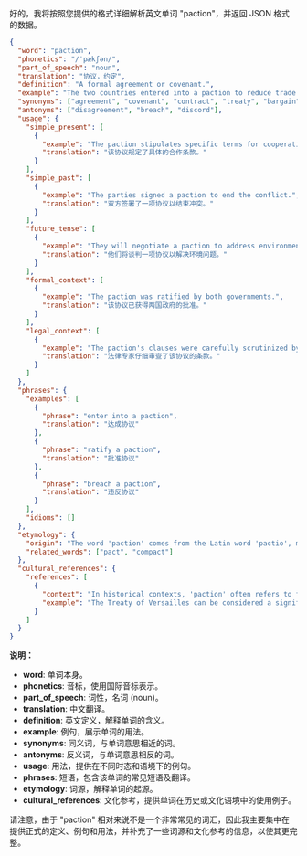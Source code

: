 好的，我将按照您提供的格式详细解析英文单词 "paction"，并返回 JSON 格式的数据。

```json
{
  "word": "paction",
  "phonetics": "/ˈpækʃən/",
  "part_of_speech": "noun",
  "translation": "协议，约定",
  "definition": "A formal agreement or covenant.",
  "example": "The two countries entered into a paction to reduce trade barriers.",
  "synonyms": ["agreement", "covenant", "contract", "treaty", "bargain"],
  "antonyms": ["disagreement", "breach", "discord"],
  "usage": {
    "simple_present": [
      {
        "example": "The paction stipulates specific terms for cooperation.",
        "translation": "该协议规定了具体的合作条款。"
      }
    ],
    "simple_past": [
      {
        "example": "The parties signed a paction to end the conflict.",
        "translation": "双方签署了一项协议以结束冲突。"
      }
    ],
    "future_tense": [
      {
        "example": "They will negotiate a paction to address environmental concerns.",
        "translation": "他们将谈判一项协议以解决环境问题。"
      }
    ],
    "formal_context": [
      {
        "example": "The paction was ratified by both governments.",
        "translation": "该协议已获得两国政府的批准。"
      }
    ],
    "legal_context": [
      {
        "example": "The paction's clauses were carefully scrutinized by legal experts.",
        "translation": "法律专家仔细审查了该协议的条款。"
      }
    ]
  },
  "phrases": {
    "examples": [
      {
        "phrase": "enter into a paction",
        "translation": "达成协议"
      },
      {
        "phrase": "ratify a paction",
        "translation": "批准协议"
      },
      {
        "phrase": "breach a paction",
        "translation": "违反协议"
      }
    ],
    "idioms": []
  },
  "etymology": {
    "origin": "The word 'paction' comes from the Latin word 'pactio', meaning 'an agreement'.",
    "related_words": ["pact", "compact"]
  },
  "cultural_references": {
    "references": [
      {
        "context": "In historical contexts, 'paction' often refers to formal agreements between nations or political entities.",
        "example": "The Treaty of Versailles can be considered a significant paction in the 20th century."
      }
    ]
  }
}
```

**说明：**

*   **word**: 单词本身。
*   **phonetics**: 音标，使用国际音标表示。
*   **part\_of\_speech**: 词性，名词 (noun)。
*   **translation**: 中文翻译。
*   **definition**: 英文定义，解释单词的含义。
*   **example**: 例句，展示单词的用法。
*   **synonyms**: 同义词，与单词意思相近的词。
*   **antonyms**: 反义词，与单词意思相反的词。
*   **usage**: 用法，提供在不同时态和语境下的例句。
*   **phrases**: 短语，包含该单词的常见短语及翻译。
*   **etymology**: 词源，解释单词的起源。
*   **cultural\_references**: 文化参考，提供单词在历史或文化语境中的使用例子。

请注意，由于 "paction" 相对来说不是一个非常常见的词汇，因此我主要集中在提供正式的定义、例句和用法，并补充了一些词源和文化参考的信息，以使其更完整。
 